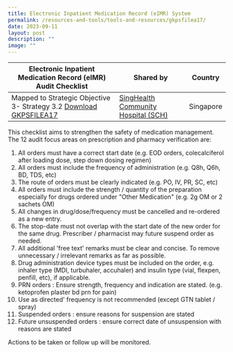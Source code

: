 ```yaml
---
title: Electronic Inpatient Medication Record (eIMR) System
permalink: /resources-and-tools/tools-and-resources/gkpsfilea17/
date: 2023-09-11
layout: post
description: ""
image: ""
---
```

| Electronic Inpatient Medication Record (eIMR) Audit Checklist | Shared by| Country|
| -------- | -------- | -------- |
| Mapped to Strategic Objective 3- Strategy 3.2 [Download GKPSFILEA17](/files/gkpsfile17%20sch%20eimr%20audit%20checklist.pdf)    | [SingHealth Community Hospital (SCH)](https://www.singhealth.com.sg/SCH)  | Singapore   |

This checklist aims to strengthen the safety of medication management. The 12 audit focus areas on prescription and pharmacy verification are:
1. All orders must have a correct start date (e.g. EOD orders, colecalciferol after loading dose, step down dosing regimen)
2. All orders must include the frequency of administration (e.g. Q8h, Q6h, BD, TDS, etc)
3. The route of orders must be clearly indicated (e.g. PO, IV, PR, SC, etc)
4. All orders must include the strength / quantity of the preparation especially for drugs ordered under "Other Medication" (e.g. 2g OM or 2 sachets OM)
5. All changes in drug/dose/frequency must be cancelled and re-ordered as a new entry.
6. The stop-date must not overlap with the start date of the new order for the same drug. Prescriber / pharmacist may future suspend order as needed.
7. All additional 'free text' remarks must be clear and concise. To remove unnecessary / irrelevant remarks as far as possible.
8. Drug administration device types must be included on the order, e.g. inhaler type (MDI, turbuhaler, accuhaler) and insulin type (vial, flexpen, penfill, etc), if applicable.
9. PRN orders : Ensure strength, frequency and indication are stated. (e.g. ketoprofen plaster bd prn for pain)
10. Use as directed' frequency is not recommended (except GTN tablet / spray)
11. Suspended orders : ensure reasons for suspension are stated
12. Future unsuspended orders : ensure correct date of unsuspension with reasons are stated

Actions to be taken or follow up will be monitored.